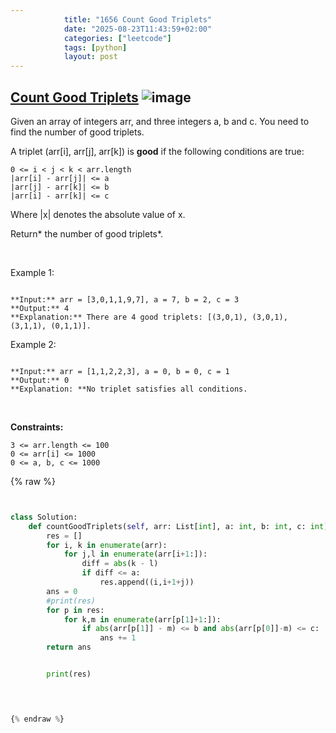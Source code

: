```yaml
---
            title: "1656 Count Good Triplets"
            date: "2025-08-23T11:43:59+02:00"
            categories: ["leetcode"]
            tags: [python]
            layout: post
---
```

            
## [Count Good Triplets](https://leetcode.com/problems/count-good-triplets) ![image](https://img.shields.io/badge/Difficulty-Easy-brightgreen)

Given an array of integers arr, and three integers a, b and c. You need to find the number of good triplets.

A triplet (arr[i], arr[j], arr[k]) is **good** if the following conditions are true:

	0 <= i < j < k < arr.length
	|arr[i] - arr[j]| <= a
	|arr[j] - arr[k]| <= b
	|arr[i] - arr[k]| <= c

Where |x| denotes the absolute value of x.

Return* the number of good triplets*.

 

Example 1:

```

**Input:** arr = [3,0,1,1,9,7], a = 7, b = 2, c = 3
**Output:** 4
**Explanation:** There are 4 good triplets: [(3,0,1), (3,0,1), (3,1,1), (0,1,1)].

```

Example 2:

```

**Input:** arr = [1,1,2,2,3], a = 0, b = 0, c = 1
**Output:** 0
**Explanation: **No triplet satisfies all conditions.

```

 

**Constraints:**

	3 <= arr.length <= 100
	0 <= arr[i] <= 1000
	0 <= a, b, c <= 1000

{% raw %}


```python


class Solution:
    def countGoodTriplets(self, arr: List[int], a: int, b: int, c: int) -> int:
        res = []
        for i, k in enumerate(arr):
            for j,l in enumerate(arr[i+1:]):
                diff = abs(k - l)
                if diff <= a:
                    res.append((i,i+1+j))
        ans = 0
        #print(res)
        for p in res:
            for k,m in enumerate(arr[p[1]+1:]):
                if abs(arr[p[1]] - m) <= b and abs(arr[p[0]]-m) <= c:
                    ans += 1
        return ans


        print(res)

        


{% endraw %}
```
